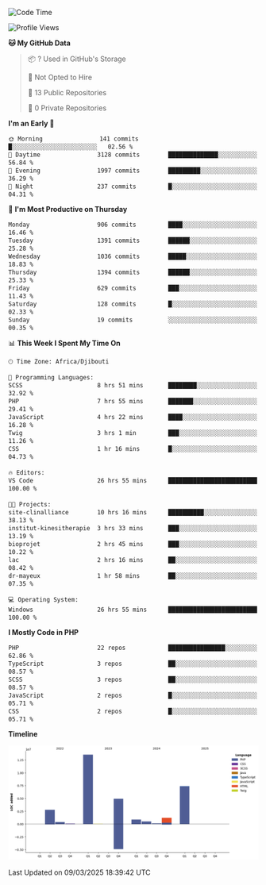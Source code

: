 <!--START_SECTION:waka-->
![Code Time](http://img.shields.io/badge/Code%20Time-2%2C316%20hrs%2056%20mins-blue)

![Profile Views](http://img.shields.io/badge/Profile%20Views-0-blue)

**🐱 My GitHub Data** 

> 📦 ? Used in GitHub's Storage 
 > 
> 🚫 Not Opted to Hire
 > 
> 📜 13 Public Repositories 
 > 
> 🔑 0 Private Repositories 
 > 
**I'm an Early 🐤** 

```text
🌞 Morning                141 commits         █░░░░░░░░░░░░░░░░░░░░░░░░   02.56 % 
🌆 Daytime                3128 commits        ██████████████░░░░░░░░░░░   56.84 % 
🌃 Evening                1997 commits        █████████░░░░░░░░░░░░░░░░   36.29 % 
🌙 Night                  237 commits         █░░░░░░░░░░░░░░░░░░░░░░░░   04.31 % 
```
📅 **I'm Most Productive on Thursday** 

```text
Monday                   906 commits         ████░░░░░░░░░░░░░░░░░░░░░   16.46 % 
Tuesday                  1391 commits        ██████░░░░░░░░░░░░░░░░░░░   25.28 % 
Wednesday                1036 commits        █████░░░░░░░░░░░░░░░░░░░░   18.83 % 
Thursday                 1394 commits        ██████░░░░░░░░░░░░░░░░░░░   25.33 % 
Friday                   629 commits         ███░░░░░░░░░░░░░░░░░░░░░░   11.43 % 
Saturday                 128 commits         █░░░░░░░░░░░░░░░░░░░░░░░░   02.33 % 
Sunday                   19 commits          ░░░░░░░░░░░░░░░░░░░░░░░░░   00.35 % 
```


📊 **This Week I Spent My Time On** 

```text
🕑︎ Time Zone: Africa/Djibouti

💬 Programming Languages: 
SCSS                     8 hrs 51 mins       ████████░░░░░░░░░░░░░░░░░   32.92 % 
PHP                      7 hrs 55 mins       ███████░░░░░░░░░░░░░░░░░░   29.41 % 
JavaScript               4 hrs 22 mins       ████░░░░░░░░░░░░░░░░░░░░░   16.28 % 
Twig                     3 hrs 1 min         ███░░░░░░░░░░░░░░░░░░░░░░   11.26 % 
CSS                      1 hr 16 mins        █░░░░░░░░░░░░░░░░░░░░░░░░   04.73 % 

🔥 Editors: 
VS Code                  26 hrs 55 mins      █████████████████████████   100.00 % 

🐱‍💻 Projects: 
site-clinalliance        10 hrs 16 mins      ██████████░░░░░░░░░░░░░░░   38.13 % 
institut-kinesitherapie  3 hrs 33 mins       ███░░░░░░░░░░░░░░░░░░░░░░   13.19 % 
bioprojet                2 hrs 45 mins       ███░░░░░░░░░░░░░░░░░░░░░░   10.22 % 
lac                      2 hrs 16 mins       ██░░░░░░░░░░░░░░░░░░░░░░░   08.42 % 
dr-mayeux                1 hr 58 mins        ██░░░░░░░░░░░░░░░░░░░░░░░   07.35 % 

💻 Operating System: 
Windows                  26 hrs 55 mins      █████████████████████████   100.00 % 
```

**I Mostly Code in PHP** 

```text
PHP                      22 repos            ████████████████░░░░░░░░░   62.86 % 
TypeScript               3 repos             ██░░░░░░░░░░░░░░░░░░░░░░░   08.57 % 
SCSS                     3 repos             ██░░░░░░░░░░░░░░░░░░░░░░░   08.57 % 
JavaScript               2 repos             █░░░░░░░░░░░░░░░░░░░░░░░░   05.71 % 
CSS                      2 repos             █░░░░░░░░░░░░░░░░░░░░░░░░   05.71 % 
```



**Timeline**

![Lines of Code chart](https://raw.githubusercontent.com/tahar-elgunaoui/tahar-elgunaoui/main/assets/bar_graph.png)


 Last Updated on 09/03/2025 18:39:42 UTC
<!--END_SECTION:waka-->
